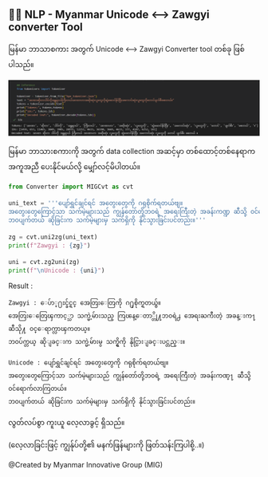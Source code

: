 ## 👨‍💻 NLP - Myanmar Unicode <--> Zawgyi converter Tool

မြန်မာ ဘာသာစကား အတွက် Unicode <--> Zawgyi Converter tool တစ်ခု ဖြစ်ပါသည်။

![Result](https://github.com/Ko-Yin-Maung/NLP-Myanmar-Tokenizer/blob/main/result1.png)

မြန်မာ ဘာသားစကားကို အတွက် data collection အဆင့်မှာ တစ်ထောင့်တစ်နေရာက အကူအညီ ပေးနိုင်မယ်လို့ မျှော်လင့်မိပါတယ်။


```python
from Converter import MIGCvt as cvt

uni_text = '''ပျော်ရွှင်ချင်ရင် အတွေးတွေကို ဂရုစိုက်ရတယ်ဗျ။
အတွေးတွေကြောင့်သာ သက်မဲ့များသည် ကျွန်တော်တို့ဘ၀ရဲ့ အရေးကြီးတဲ့ အခန်းကဏ္ဍ ဆီသို့ ၀င်ရောက်လာကြတယ်။ 
ဘ၀ပျက်တယ် ဆိုခြင်းက သက်မဲ့များမှ သက်ရှိကို နိုင်သွားခြင်းပင်တည်း။'''

zg = cvt.uni2zg(uni_text)
print(f"Zawgyi : {zg}")

uni = cvt.zg2uni(zg)
print(f"\nUnicode : {uni}")
```

Result :
```
Zawgyi : ေပ်ာ္႐ႊင္ခ်င္ရင္ အေတြးေတြကို ဂ႐ုစိုက္ရတယ္ဗ်။
အေတြးေတြေၾကာင့္သာ သက္မဲ့မ်ားသည္ ကြၽန္ေတာ္တို႔ဘ၀ရဲ႕ အေရးႀကီးတဲ့ အခန္းက႑ ဆီသို႔ ၀င္ေရာက္လာၾကတယ္။ 
ဘ၀ပ်က္တယ္ ဆိုျခင္းက သက္မဲ့မ်ားမွ သက္ရွိကို နိုင္သြားျခင္းပင္တည္း။

Unicode : ပျော်ရွှင်ချင်ရင် အတွေးတွေကို ဂရုစိုက်ရတယ်ဗျ။
အတွေးတွေကြောင့်သာ သက်မဲ့များသည် ကျွန်တော်တို့ဘ၀ရဲ့ အရေးကြီးတဲ့ အခန်းကဏ္႑ ဆီသို့ ၀င်ရောက်လာကြတယ်။ 
ဘ၀ပျက်တယ် ဆိုခြင်းက သက်မဲ့များမှ သက်ရှိကို နိုင်သွားခြင်းပင်တည်း။
```

လွတ်လပ်စွာ ကူးယူ လေ့လာခွင့် ရှိသည်။

(လေ့လာခြင်းဖြင့် ကျွန်ုပ်တို့၏ မနက်ဖြန်များကို ဖြတ်သန်းကြပါစို့..။)

@Created by Myanmar Innovative Group (MIG)